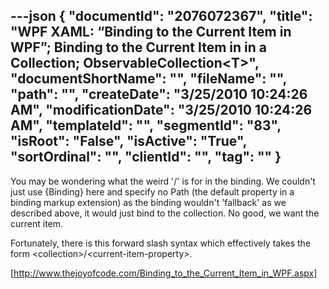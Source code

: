 ---json
{
  "documentId": "2076072367",
  "title": "WPF XAML: “Binding to the Current Item in WPF”; Binding to the Current Item in in a Collection; ObservableCollection&lt;T&gt;",
  "documentShortName": "",
  "fileName": "",
  "path": "",
  "createDate": "3/25/2010 10:24:26 AM",
  "modificationDate": "3/25/2010 10:24:26 AM",
  "templateId": "",
  "segmentId": "83",
  "isRoot": "False",
  "isActive": "True",
  "sortOrdinal": "",
  "clientId": "",
  "tag": ""
}
---

You may be wondering what the weird '/' is for in the binding. We couldn't just use {Binding} here and specify no Path (the default property in a binding markup extension) as the binding wouldn't 'fallback' as we described above, it would just bind to the collection. No good, we want the current item.

Fortunately, there is this forward slash syntax which effectively takes the form &lt;collection&gt;/&lt;current-item-property&gt;.

[http://www.thejoyofcode.com/Binding_to_the_Current_Item_in_WPF.aspx]

